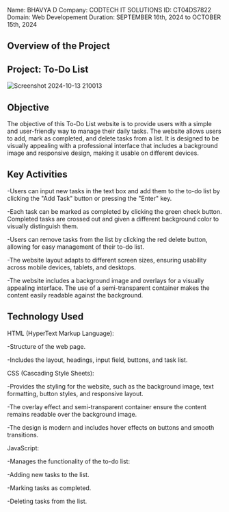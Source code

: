 Name: BHAVYA D
Company: CODTECH IT SOLUTIONS
ID: CT04DS7822
Domain: Web Developement
Duration: SEPTEMBER 16th, 2024 to OCTOBER 15th, 2024

## Overview of the Project

## Project: To-Do List

![Screenshot 2024-10-13 210013](https://github.com/user-attachments/assets/a9c37e2b-f696-48f9-ad1a-815b32ac2420)



## Objective
The objective of this To-Do List website is to provide users with a simple and user-friendly way to manage their daily tasks. The website allows users to add, mark as completed, and delete tasks from a list. It is designed to be visually appealing with a professional interface that includes a background image and responsive design, making it usable on different devices.

## Key Activities
-Users can input new tasks in the text box and add them to the to-do list by clicking the "Add Task" button or pressing the "Enter" key.

-Each task can be marked as completed by clicking the green check button. Completed tasks are crossed out and given a different background color to visually distinguish them.

-Users can remove tasks from the list by clicking the red delete button, allowing for easy management of their to-do list.

-The website layout adapts to different screen sizes, ensuring usability across mobile devices, tablets, and desktops.

-The website includes a background image and overlays for a visually appealing interface. The use of a semi-transparent container makes the content easily readable against the background.

## Technology Used
HTML (HyperText Markup Language):

-Structure of the web page.

-Includes the layout, headings, input field, buttons, and task list.

CSS (Cascading Style Sheets):

-Provides the styling for the website, such as the background image, text formatting, button styles, and responsive layout.

-The overlay effect and semi-transparent container ensure the content remains readable over the background image.

-The design is modern and includes hover effects on buttons and smooth transitions.

JavaScript:

-Manages the functionality of the to-do list:

-Adding new tasks to the list.

-Marking tasks as completed.

-Deleting tasks from the list.
